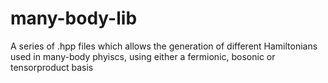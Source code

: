 # many-body-lib
A series of .hpp files which allows the generation of different Hamiltonians used in many-body phyiscs, using either a fermionic, bosonic or tensorproduct basis

